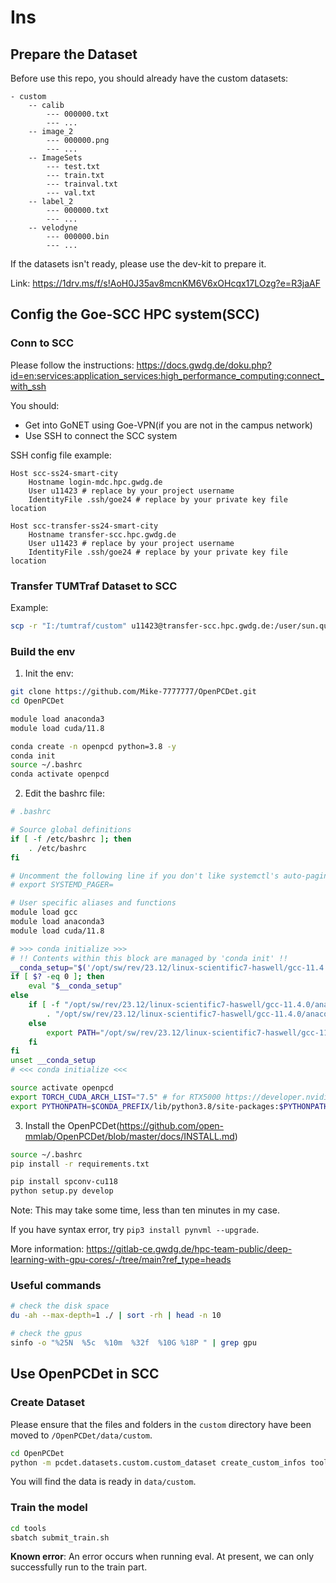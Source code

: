 
# Ins

## Prepare the Dataset

Before use this repo, you should already have the custom datasets:

```
- custom
    -- calib
        --- 000000.txt
        --- ...
    -- image_2
        --- 000000.png
        --- ...
    -- ImageSets
        --- test.txt
        --- train.txt
        --- trainval.txt
        --- val.txt
    -- label_2
        --- 000000.txt
        --- ...
    -- velodyne
        --- 000000.bin
        --- ...
```

If the datasets isn't ready, please use the dev-kit to prepare it.

Link: https://1drv.ms/f/s!AoH0J35av8mcnKM6V6xOHcqx17LOzg?e=R3jaAF

## Config the Goe-SCC HPC system(SCC)

### Conn to SCC

Please follow the instructions:
https://docs.gwdg.de/doku.php?id=en:services:application_services:high_performance_computing:connect_with_ssh

You should:

- Get into GoNET using Goe-VPN(if you are not in the campus network)
- Use SSH to connect the SCC system

SSH config file example:

```
Host scc-ss24-smart-city
	Hostname login-mdc.hpc.gwdg.de
	User u11423 # replace by your project username
	IdentityFile .ssh/goe24 # replace by your private key file location

Host scc-transfer-ss24-smart-city
	Hostname transfer-scc.hpc.gwdg.de
	User u11423 # replace by your project username
	IdentityFile .ssh/goe24 # replace by your private key file location
```

### Transfer TUMTraf Dataset to SCC

Example:

```bash
scp -r "I:/tumtraf/custom" u11423@transfer-scc.hpc.gwdg.de:/user/sun.qumeng/u11423/OpenPCDet/data/custom
```

### Build the env

1. Init the env:

```bash
git clone https://github.com/Mike-7777777/OpenPCDet.git
cd OpenPCDet

module load anaconda3
module load cuda/11.8

conda create -n openpcd python=3.8 -y
conda init 
source ~/.bashrc
conda activate openpcd
```

2. Edit the bashrc file:

```bash
# .bashrc

# Source global definitions
if [ -f /etc/bashrc ]; then
	. /etc/bashrc
fi

# Uncomment the following line if you don't like systemctl's auto-paging feature:
# export SYSTEMD_PAGER=

# User specific aliases and functions
module load gcc
module load anaconda3
module load cuda/11.8

# >>> conda initialize >>>
# !! Contents within this block are managed by 'conda init' !!
__conda_setup="$('/opt/sw/rev/23.12/linux-scientific7-haswell/gcc-11.4.0/anaconda3-2023.09-0-npsf7i/bin/conda' 'shell.bash' 'hook' 2> /dev/null)"
if [ $? -eq 0 ]; then
    eval "$__conda_setup"
else
    if [ -f "/opt/sw/rev/23.12/linux-scientific7-haswell/gcc-11.4.0/anaconda3-2023.09-0-npsf7i/etc/profile.d/conda.sh" ]; then
        . "/opt/sw/rev/23.12/linux-scientific7-haswell/gcc-11.4.0/anaconda3-2023.09-0-npsf7i/etc/profile.d/conda.sh"
    else
        export PATH="/opt/sw/rev/23.12/linux-scientific7-haswell/gcc-11.4.0/anaconda3-2023.09-0-npsf7i/bin:$PATH"
    fi
fi
unset __conda_setup
# <<< conda initialize <<<

source activate openpcd
export TORCH_CUDA_ARCH_LIST="7.5" # for RTX5000 https://developer.nvidia.com/cuda-gpus
export PYTHONPATH=$CONDA_PREFIX/lib/python3.8/site-packages:$PYTHONPATH
```

3. Install the OpenPCDet(https://github.com/open-mmlab/OpenPCDet/blob/master/docs/INSTALL.md)

```bash
source ~/.bashrc
pip install -r requirements.txt

pip install spconv-cu118
python setup.py develop
```

Note: This may take some time, less than ten minutes in my case.

If you have syntax error, try `pip3 install pynvml --upgrade`.

More information: https://gitlab-ce.gwdg.de/hpc-team-public/deep-learning-with-gpu-cores/-/tree/main?ref_type=heads

### Useful commands

```bash
# check the disk space
du -ah --max-depth=1 ./ | sort -rh | head -n 10

# check the gpus
sinfo -o "%25N  %5c  %10m  %32f  %10G %18P " | grep gpu
```

## Use OpenPCDet in SCC

### Create Dataset

Please ensure that the files and folders in the `custom` directory have been moved to `/OpenPCDet/data/custom`.

```bash
cd OpenPCDet
python -m pcdet.datasets.custom.custom_dataset create_custom_infos tools/cfgs/dataset_configs/custom_dataset.yaml
```

You will find the data is ready in `data/custom`.

### Train the model

```bash
cd tools
sbatch submit_train.sh
```

**Known error**: An error occurs when running eval. At present, we can only successfully run to the train part.
